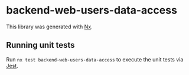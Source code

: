 # backend-web-users-data-access

This library was generated with [Nx](https://nx.dev).

## Running unit tests

Run `nx test backend-web-users-data-access` to execute the unit tests via [Jest](https://jestjs.io).
